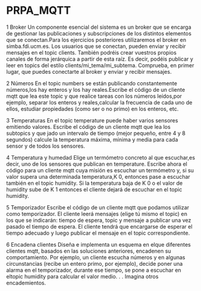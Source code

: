 # PRPA_MQTT
1 Broker
Un componente esencial del sistema es un broker que se encarga de gestionar las publicaciones
y subscripciones de los distintos elementos que se conectan.Para los ejercicios posteriores
utilizaremos el broker en simba.fdi.ucm.es.
Los usuarios que se conectan, pueden enviar y recibir mensajes en el topic clients. También podréis crear vuestros propios canales de forma jerárquica a partir de esta raíz. Es decir,
podéis publicar y leer en topics del estilo clients/mi_tema/mi_subtema.
Comprueba, en primer lugar, que puedes conectarte al broker y enviar y recibir mensajes.

2 Números
En el topic numbers se están publicando constantemente números,los hay enteros y los hay
reales.Escribe el código de un cliente mqtt que lea este topic y que realice tareas con los
números leídos,por ejemplo, separar los enteros y reales,calcular la frecuencia de cada uno
de ellos, estudiar propiedades (como ser o no primo) en los enteros, etc.

3 Temperaturas
En el topic temperature puede haber varios sensores emitiendo valores. Escribe el código de
un cliente mqtt que lea los subtopics y que jado un intervalo de tiempo (mejor pequeño,
entre 4 y 8 segundos) calcule la temperatura máxima, mínima y media para cada sensor y de
todos los sensores.

4 Temperatura y humedad
Elige un termómetro concreto al que escuchar,es decir, uno de los sensores que publican
en temperature. Escribe ahora el código para un cliente mqtt cuya misión es escuchar un
termómetro y, si su valor supera una determinada temperatura,K 0, entonces pase a escuchar
también en el topic humidity. Si la temperatura baja de K 0 o el valor de humidity sube de
K 1 entonces el cliente dejará de escuchar en el topic humidity.

5 Temporizador
Escribe el código de un cliente mqtt que podamos utilizar como temporizador. El cliente leerá
mensajes (elige tú mismo el topic) en los que se indicarán: tiempo de espera, topic y mensaje
a publicar una vez pasado el tiempo de espera. El cliente tendrá que encargarse de esperar el
tiempo adecuado y luego publicar el mensaje en el topic correspondiente.

6 Encadena clientes
Diseña e implementa un esquema en elque diferentes clientes mqtt, basados en las soluciones anteriores, encadenen su comportamiento. Por ejemplo, un cliente escucha números y en
algunas circunstancias (recibe un entero primo, por ejemplo), decide poner una alarma en el
temporizador, durante ese tiempo, se pone a escuchar en eltopic humidity para calcular el
valor medio. . . Imagina otros encademientos.
